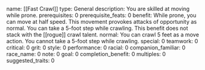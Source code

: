 name: [[Fast Crawl]]
type: General
description: You are skilled at moving while prone.
prerequisites: 0
prerequisite_feats: 0
benefit: While prone, you can move at half speed. This movement provokes attacks of opportunity as normal. You can take a 5-foot step while crawling. This benefit does not stack with the [[rogue]] crawl talent.
normal: You can crawl 5 feet as a move action. You cannot take a 5-foot step while crawling.
special: 0
teamwork: 0
critical: 0
grit: 0
style: 0
performance: 0
racial: 0
companion_familiar: 0
race_name: 0
note: 0
goal: 0
completion_benefit: 0
multiples: 0
suggested_traits: 0
